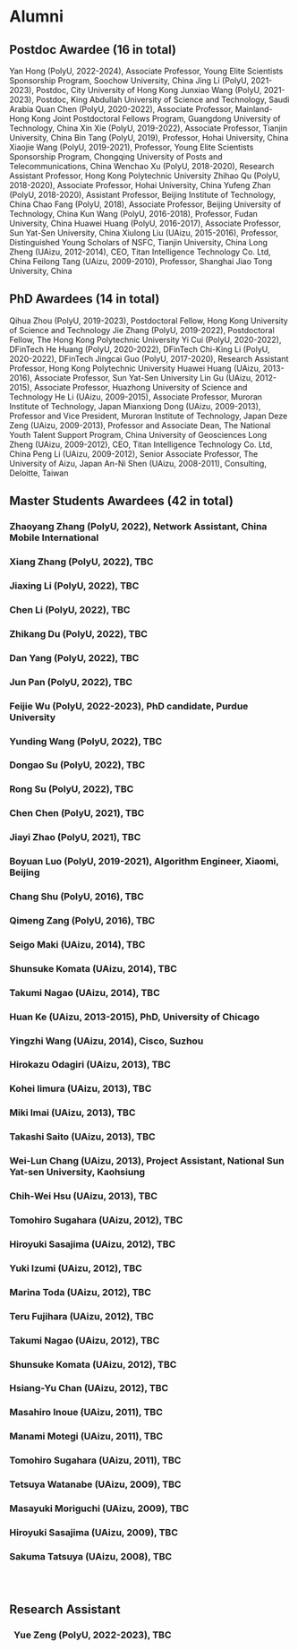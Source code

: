 # Alumni
## Postdoc Awardee (16 in total)
Yan Hong (PolyU, 2022-2024),  Associate Professor, Young Elite Scientists Sponsorship Program, Soochow University, China
Jing Li (PolyU, 2021-2023),  Postdoc, City University of Hong Kong
Junxiao Wang (PolyU, 2021-2023),  Postdoc, King Abdullah University of Science and Technology, Saudi Arabia
Quan Chen (PolyU, 2020-2022),  Associate Professor, Mainland-Hong Kong Joint Postdoctoral Fellows Program,  Guangdong University of Technology, China
Xin Xie (PolyU, 2019-2022),  Associate Professor, Tianjin University, China
Bin Tang (PolyU, 2019),  Professor,  Hohai University, China
 Xiaojie Wang (PolyU,  2019-2021),  Professor, Young Elite Scientists Sponsorship Program, Chongqing University of Posts and Telecommunications, China
 Wenchao Xu (PolyU, 2018-2020),  Research Assistant Professor, Hong Kong Polytechnic University
Zhihao Qu (PolyU, 2018-2020),  Associate Professor, Hohai University, China
Yufeng Zhan (PolyU, 2018-2020),  Assistant Professor, Beijing Institute of Technology, China
Chao Fang (PolyU, 2018), Associate Professor, Beijing University of Technology, China
Kun Wang (PolyU, 2016-2018), Professor, Fudan University, China
Huawei Huang (PolyU, 2016-2017), Associate Professor, Sun Yat-Sen University, China
Xiulong Liu (UAizu, 2015-2016), Professor, Distinguished Young Scholars of NSFC, Tianjin University, China
Long Zheng (UAizu, 2012-2014), CEO, Titan Intelligence Technology Co. Ltd, China
Feilong Tang (UAizu, 2009-2010), Professor, Shanghai Jiao Tong University, China

## PhD Awardees (14 in total)
Qihua Zhou (PolyU, 2019-2023),  Postdoctoral Fellow, Hong Kong University of Science and Technology
Jie Zhang (PolyU, 2019-2022),  Postdoctoral Fellow, The Hong Kong Polytechnic University
Yi Cui (PolyU, 2020-2022),  DFinTech
He Huang (PolyU, 2020-2022),  DFinTech
Chi-King Li (PolyU, 2020-2022),  DFinTech
Jingcai Guo (PolyU, 2017-2020),  Research Assistant Professor, Hong Kong Polytechnic University
Huawei Huang (UAizu, 2013-2016),  Associate Professor, Sun Yat-Sen University
Lin Gu (UAizu, 2012-2015),  Associate Professor, Huazhong University of Science and Technology
He Li (UAizu, 2009-2015),  Associate Professor, Muroran Institute of Technology, Japan
Mianxiong Dong (UAizu, 2009-2013),  Professor and Vice President, Muroran Institute of Technology, Japan
Deze Zeng (UAizu, 2009-2013),  Professor and Associate Dean, The National Youth Talent Support Program, China University of Geosciences
Long Zheng (UAizu, 2009-2012), CEO, Titan Intelligence Technology Co. Ltd, China 
Peng Li (UAizu, 2009-2012),  Senior Associate Professor, The University of Aizu, Japan
An-Ni Shen (UAizu, 2008-2011),  Consulting, Deloitte, Taiwan

## Master Students Awardees (42 in total)
###  Zhaoyang Zhang (PolyU, 2022), Network Assistant, China Mobile International

###  Xiang Zhang (PolyU, 2022), TBC

###  Jiaxing Li (PolyU, 2022), TBC

###  Chen Li (PolyU, 2022), TBC

###  Zhikang Du (PolyU, 2022), TBC

###  Dan Yang (PolyU, 2022), TBC

###  Jun Pan (PolyU, 2022), TBC

###  Feijie Wu (PolyU, 2022-2023), PhD candidate, Purdue University

###  Yunding Wang (PolyU, 2022), TBC

###  Dongao Su (PolyU, 2022), TBC

###  Rong Su (PolyU, 2022), TBC

###  Chen Chen (PolyU, 2021), TBC

###  Jiayi Zhao (PolyU, 2021), TBC

###  Boyuan Luo (PolyU, 2019-2021), Algorithm Engineer, Xiaomi, Beijing

###  Chang Shu (PolyU, 2016), TBC

###  Qimeng Zang (PolyU, 2016), TBC

###  Seigo Maki (UAizu, 2014), TBC

###  Shunsuke Komata (UAizu, 2014), TBC

###  Takumi Nagao (UAizu, 2014), TBC

###  Huan Ke (UAizu, 2013-2015), PhD, University of Chicago

###  Yingzhi Wang (UAizu, 2014), Cisco, Suzhou

###  Hirokazu Odagiri (UAizu, 2013), TBC

###  Kohei Iimura (UAizu, 2013), TBC

###  Miki Imai (UAizu, 2013), TBC

###  Takashi Saito (UAizu, 2013), TBC

###  Wei-Lun Chang  (UAizu, 2013), Project Assistant, National Sun Yat-sen University, Kaohsiung

###  Chih-Wei Hsu (UAizu, 2013), TBC

###  Tomohiro Sugahara (UAizu, 2012), TBC

###   Hiroyuki Sasajima (UAizu, 2012), TBC

###  Yuki Izumi (UAizu, 2012), TBC

###  Marina Toda (UAizu, 2012), TBC

###  Teru Fujihara (UAizu, 2012), TBC

###  Takumi Nagao (UAizu, 2012), TBC

###  Shunsuke Komata (UAizu, 2012), TBC

###  Hsiang-Yu Chan (UAizu, 2012), TBC

###  Masahiro Inoue  (UAizu, 2011), TBC

###  Manami Motegi (UAizu, 2011), TBC

###  Tomohiro Sugahara (UAizu, 2011), TBC

###  Tetsuya Watanabe (UAizu, 2009), TBC

###  Masayuki Moriguchi  (UAizu, 2009), TBC

###  Hiroyuki Sasajima (UAizu,  2009), TBC

###  Sakuma Tatsuya (UAizu, 2008), TBC

### &nbsp;
## Research Assistant
### &nbsp; Yue Zeng (PolyU, 2022-2023), TBC
